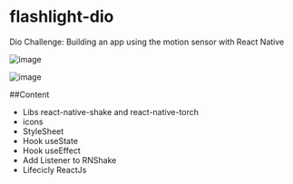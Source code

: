 # flashlight-dio

Dio Challenge: Building an app using the motion sensor with React Native

![image](https://user-images.githubusercontent.com/75143575/180582196-5329f6d3-ab9c-400a-af51-84b7c161bf06.png)

![image](https://user-images.githubusercontent.com/75143575/180582249-54d3ecfd-9fc0-4abf-912e-abf48bdeb8fe.png)

##Content

- Libs react-native-shake and react-native-torch
- icons
- StyleSheet
- Hook useState
- Hook useEffect
- Add Listener to RNShake
- Lifecicly ReactJs
